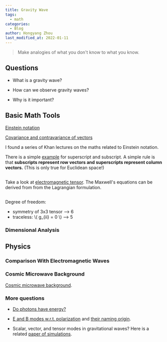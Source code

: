 ```yaml
---
title: Gravity Wave
tags:
  - math
categories:
  - Blog
author: Hongyang Zhou
last_modified_at: 2022-01-11
---
```


> Make analogies of what you don't know to what you know.

## Questions

* What is a gravity wave?

* How can we observe gravity waves?

* Why is it important?

## Basic Math Tools

[Einstein notation](https://en.wikipedia.org/wiki/Einstein_notation)

[Covariance and contravariance of vectors](https://en.wikipedia.org/wiki/Covariance_and_contravariance_of_vectors)

I found a series of Khan lectures on the maths related to Einstein notation.

There is a simple [example](https://math.stackexchange.com/questions/666246/tensor-einstein-summation-notation) for superscript and subscript. A simple rule is that **subscripts represent row vectors and superscripts represent column vectors.** (This is only true for Euclidean space!)

##

Take a look at [electromagnetic tensor](https://en.wikipedia.org/wiki/Electromagnetic_tensor). The Maxwell's equations can be derived from from the Lagrangian formulation. 

##

Degree of freedom:

* symmetry of 3x3 tensor --> 6
* traceless: \\( g_{ii} = 0 \\) --> 5


### Dimensional Analysis

## Physics

### Comparison With Electromagnetic Waves

### Cosmic Microwave Background

[Cosmic microwave background](https://en.wikipedia.org/wiki/Cosmic_microwave_background).

### More questions

* [Do photons have energy?](https://physics.stackexchange.com/questions/59456/the-temperature-of-photon-and-its-energy)

* [E and B modes w.r.t. polarization](http://background.uchicago.edu/~whu/intermediate/polarization/polar5.html) and [their naming origin](https://physics.stackexchange.com/questions/104025/what-do-the-names-e-mode-and-b-mode-mean-where-do-they-come-from).

* Scalar, vector, and tensor modes in gravitational waves? Here is a related [paper of simulations](https://arxiv.org/pdf/2103.01140.pdf).
